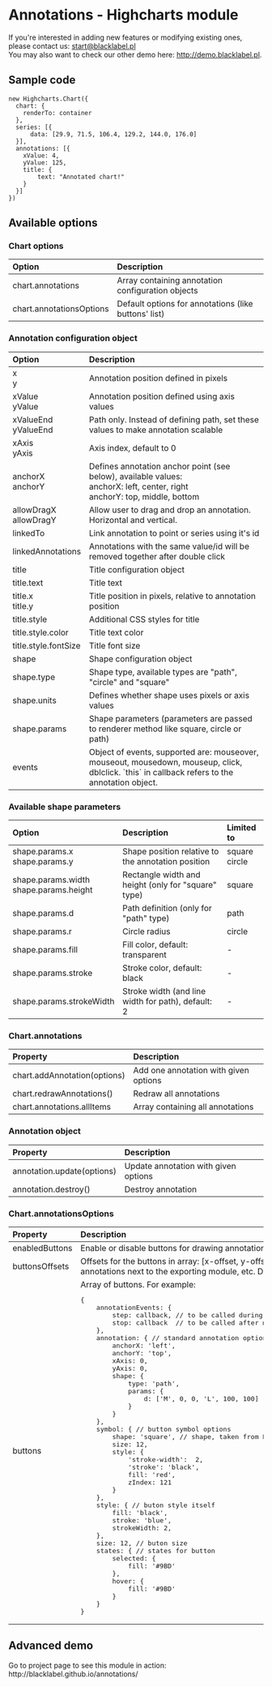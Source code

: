 <h1>Annotations - Highcharts module</h1>

<p><div class="info">If you're interested in adding new features or modifying existing ones, please contact us: <a href="mailto:start@blacklabel.pl"> start@blacklabel.pl </a><br>
You may also want to check our other demo here: <a href="http://demo.blacklabel.pl">http://demo.blacklabel.pl</a>.</div></p>

<h2>Sample code</h2>

<pre><code>new Highcharts.Chart({
  chart: {
    renderTo: container
  },
  series: [{
      data: [29.9, 71.5, 106.4, 129.2, 144.0, 176.0]
  }],
  annotations: [{
    xValue: 4,
    yValue: 125,
    title: {
        text: "Annotated chart!"
    }
  }]
})
</code></pre>

<h2>Available options</h2>

<h3>Chart options</h3>

<table>
<thead>
<tr>
<th align="left">Option            </th>
<th align="left"> Description</th>
</tr>
</thead>
<tbody>
<tr>
<td align="left">chart.annotations </td>
<td align="left"> Array containing annotation configuration objects</td>
</tr>
<tr>
<td align="left">chart.annotationsOptions </td>
<td align="left"> Default options for annotations (like buttons' list)</td>
</tr>
</tbody>
</table>


<h3>Annotation configuration object</h3>

<table>
<thead>
<tr>
<th align="left">Option                                    </th>
<th align="left"> Description</th>
</tr>
</thead>
<tbody>
<tr>
<td align="left">x<br>y                                    </td>
<td align="left"> Annotation position defined in pixels</td>
</tr>
<tr>
<td align="left">xValue<br>yValue                          </td>
<td align="left"> Annotation position defined using axis values</td>
</tr>
<tr>
<td align="left">xValueEnd<br>yValueEnd                          </td>
<td align="left"> Path only. Instead of defining path, set these values to make annotation scalable</td>
</tr>
<tr>
<td align="left">xAxis<br>yAxis                            </td>
<td align="left"> Axis index, default to 0</td>
</tr>
<tr>
<td align="left">anchorX<br>anchorY                        </td>
<td align="left"> Defines annotation anchor point (see below), available values:<br>anchorX: left, center, right<br>anchorY: top, middle, bottom</td>
</tr>
<tr>
<td align="left">allowDragX<br>allowDragY</td>
<td align="left"> Allow user to drag and drop an annotation. Horizontal and vertical.</td>
</tr>
<tr>
<td align="left">linkedTo                                  </td>
<td align="left"> Link annotation to point or series using it's id</td>
</tr>
<tr>
<td align="left">linkedAnnotations                                  </td>
<td align="left"> Annotations with the same value/id will be removed together after double click</td>
</tr>
<tr>
<td align="left">title                                     </td>
<td align="left"> Title configuration object</td>
</tr>
<tr>
<td align="left">title.text                                </td>
<td align="left"> Title text</td>
</tr>
<tr>
<td align="left">title.x<br>title.y                        </td>
<td align="left"> Title position in pixels, relative to annotation position</td>
</tr>
<tr>
<td align="left">title.style                               </td>
<td align="left"> Additional CSS styles for title</td>
</tr>
<tr>
<td align="left">title.style.color                         </td>
<td align="left"> Title text color</td>
</tr>
<tr>
<td align="left">title.style.fontSize                      </td>
<td align="left"> Title font size</td>
</tr>
<tr>
<td align="left">shape                                     </td>
<td align="left"> Shape configuration object</td>
</tr>
<tr>
<td align="left">shape.type                                </td>
<td align="left"> Shape type, available types are "path", "circle" and "square"</td>
</tr>
<tr>
<td align="left">shape.units                               </td>
<td align="left"> Defines whether shape uses pixels or axis values</td>
</tr>
<tr>
<td align="left">shape.params                              </td>
<td align="left"> Shape parameters (parameters are passed to renderer method like square, circle or path)</td>
</tr>
<tr>
<td align="left"> events                              </td>
<td align="left"> Object of events, supported are: mouseover, mouseout, mousedown, mouseup, click, dblclick. `this` in callback refers to the annotation object.</td>
</tr>
</tbody>
</table>


<h3>Available shape parameters</h3>

<table>
<thead>
<tr>
<th align="left">Option                                      </th>
<th align="left"> Description                                        </th>
<th align="left"> Limited to</th>
</tr>
</thead>
<tbody>
<tr>
<td align="left">shape.params.x<br>shape.params.y             </td>
<td align="left"> Shape position relative to the annotation position </td>
<td align="left">square<br>circle</td>
</tr>
<tr>
<td align="left">shape.params.width<br>shape.params.height    </td>
<td align="left"> Rectangle width and height (only for "square" type)  </td>
<td align="left"> square</td>
</tr>
<tr>
<td align="left">shape.params.d                               </td>
<td align="left"> Path definition (only for "path" type)             </td>
<td align="left"> path</td>
</tr>
<tr>
<td align="left">shape.params.r                               </td>
<td align="left"> Circle radius                                      </td>
<td align="left"> circle</td>
</tr>
<tr>
<td align="left">shape.params.fill                            </td>
<td align="left"> Fill color, default: transparent                   </td>
<td align="left"> -</td>
</tr>
<tr>
<td align="left">shape.params.stroke                          </td>
<td align="left"> Stroke color, default: black                       </td>
<td align="left"> -</td>
</tr>
<tr>
<td align="left">shape.params.strokeWidth                     </td>
<td align="left"> Stroke width (and line width for path), default: 2 </td>
<td align="left"> -</td>
</tr>
</tbody>
</table>


<h3>Chart.annotations</h3>

<table>
<thead>
<tr>
<th align="left">Property                       </th>
<th align="left"> Description</th>
</tr>
</thead>
<tbody>
<tr>
<td align="left">chart.addAnnotation(options) </td>
<td align="left"> Add one annotation with given options</td>
</tr>
<tr>
<td align="left">chart.redrawAnnotations()     </td>
<td align="left"> Redraw all annotations</td>
</tr>
<tr>
<td align="left">chart.annotations.allItems     </td>
<td align="left"> Array containing all annotations</td>
</tr>
</tbody>
</table>


<h3>Annotation object</h3>

<table>
<thead>
<tr>
<th align="left">Property                   </th>
<th align="left"> Description</th>
</tr>
</thead>
<tbody>
<tr>
<td align="left">annotation.update(options) </td>
<td align="left"> Update annotation with given options</td>
</tr>
<tr>
<td align="left">annotation.destroy()       </td>
<td align="left"> Destroy annotation</td>
</tr>
</tbody>
</table>


<h3>Chart.annotationsOptions</h3>

<table>
<thead>
<tr>
<th align="left">Property                   </th>
<th align="left"> Description</th>
</tr>
</thead>
<tbody>
<tr>
<td align="left"> enabledButtons </td>
<td align="left"> Enable or disable buttons for drawing annotations </td>
</tr>
<tr>
<td align="left"> buttonsOffsets </td>
<td align="left"> Offsets for the buttons in array: [x-offset, y-offset]. Useful when placing annotations next to the exporting module, etc. Defaults to [0, 0]. </td>
</tr>
<tr>
<td align="left"> buttons      </td>
<td align="left"> Array of buttons. For example: 
<pre>{
	annotationEvents: {
		step: callback, // to be called during mouse drag for new annotation
		stop: callback  // to be called after mouse up / release
	},
	annotation: { // standard annotation options, used for new annotation
		anchorX: 'left',
		anchorY: 'top',
		xAxis: 0,
		yAxis: 0,
		shape: {
			type: 'path',
			params: {
				d: ['M', 0, 0, 'L', 100, 100]
			}
		}
	},
	symbol: { // button symbol options
		shape: 'square', // shape, taken from Highcharts.symbols
		size: 12,
		style: {
			'stroke-width':  2,
			'stroke': 'black',
			fill: 'red',
			zIndex: 121
		}
	},
	style: { // buton style itself
		fill: 'black',
		stroke: 'blue',
		strokeWidth: 2,
	},
	size: 12, // buton size
	states: { // states for button 
		selected: {
			fill: '#9BD'
		},
		hover: {
			fill: '#9BD'
		}
	}
}</pre></td>
</tr>
</tbody>
</table>


<h2>Advanced demo</h2>


<div>Go to project page to see this module in action: http://blacklabel.github.io/annotations/</div>

